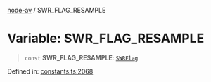 [node-av](../globals.md) / SWR\_FLAG\_RESAMPLE

# Variable: SWR\_FLAG\_RESAMPLE

> `const` **SWR\_FLAG\_RESAMPLE**: [`SWRFlag`](../type-aliases/SWRFlag.md)

Defined in: [constants.ts:2068](https://github.com/seydx/av/blob/f8631fc881b394300b1479f511d55cf1c370a87f/src/constants/constants.ts#L2068)
